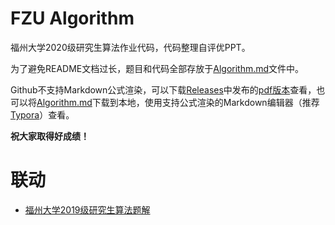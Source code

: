 # FZU Algorithm

福州大学2020级研究生算法作业代码，代码整理自评优PPT。

为了避免README文档过长，题目和代码全部存放于[Algorithm.md](Algorithm.md)文件中。

Github不支持Markdown公式渲染，可以下载[Releases](https://github.com/LGiki/FZUAlgorithm/releases/)中发布的[pdf版本](https://github.com/LGiki/FZUAlgorithm/releases/download/v0.1/Algorithm.pdf)查看，也可以将[Algorithm.md](Algorithm.md)下载到本地，使用支持公式渲染的Markdown编辑器（推荐[Typora](https://typora.io/)）查看。

**祝大家取得好成绩！**

# 联动
- [福州大学2019级研究生算法题解](https://github.com/JPLAY0/AlgAssignment)